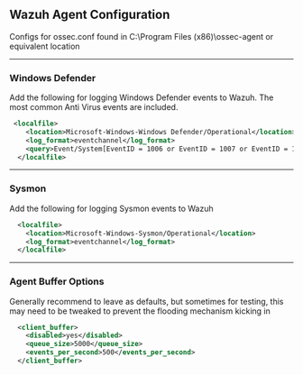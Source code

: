 ## Wazuh Agent Configuration

Configs for ossec.conf found in C:\Program Files (x86)\ossec-agent or equivalent location
*********************************************************************************************************
### Windows Defender

Add the following for logging Windows Defender events to Wazuh. The most common Anti Virus events are included. 

```xml
 <localfile>
    <location>Microsoft-Windows-Windows Defender/Operational</location>
    <log_format>eventchannel</log_format>
    <query>Event/System[EventID = 1006 or EventID = 1007 or EventID = 1008 or EventID = 1009 or EventID = 1010 or EventID = 1011 or EventID = 1012 or EventID = 1013 or EventID = 1015 or EventID = 1116 or EventID = 1117 or EventID = 1118]</query>
  </localfile>
  ```
*********************************************************************************************************
### Sysmon

Add the following for logging Sysmon events to Wazuh
```xml
  <localfile>
    <location>Microsoft-Windows-Sysmon/Operational</location>
    <log_format>eventchannel</log_format>
  </localfile>
```  
  *********************************************************************************************************
### Agent Buffer Options

Generally recommend to leave as defaults, but sometimes for testing, this may need to be tweaked to prevent the flooding mechanism kicking in
```xml  
  <client_buffer>
    <disabled>yes</disabled>
    <queue_size>5000</queue_size>
    <events_per_second>500</events_per_second>
  </client_buffer>
```  
